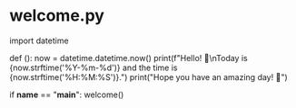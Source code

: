 # welcome.py
import datetime

def ():
    now = datetime.datetime.now()
    print(f"Hello! 🌟\nToday is {now.strftime('%Y-%m-%d')} and the time is {now.strftime('%H:%M:%S')}.")
    print("Hope you have an amazing day! 🚀")

if __name__ == "__main__":
    welcome()

